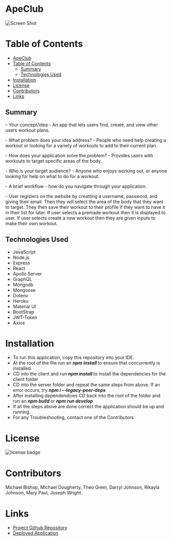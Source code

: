 
# ApeClub


![Screen Shot ](https://i.postimg.cc/pdbPFXhC/apeclub.png)



# Table of Contents 
- [ApeClub](#apeclub)
- [Table of Contents](#table-of-contents)
  - [Summary](#summary)
  - [Technologies Used](#technologies-used)
- [Installation](#installation)
- [License](#license)
- [Contributors](#contributors)
- [Links](#links)



## Summary

   <p> - Your concept/idea - An app that lets users find, create, and view other users workout plans. </p>
    <p> - What problem does your idea address? - People who need help creating a workout or looking for a variety of workouts to add to their current plan.</P>
   <p> - How does your application solve the problem? - Provides users with workouts to target specific areas of the body.</p>
   <p> - Who is your target audience? - Anyone who enjoys working out, or anyone looking for help on what to do for a workout.</p>
   <p> - A brief workflow - how do you navigate through your application. 
   <p> - User registers on the website by creatting a username, password, and giving their email.  Then they will select the area of the body that they want to target. They then save their workout to their profile if they want to have it in their list for later.  If user selects a premade workout then it is displayed to user.  If user selects create a new workout then they are given inputs to make their own workout. </p>

## Technologies Used

* JavaScript
* Node.js
* Express
* React
* Apollo Server
* GraphQL
* Mongodb
* Mongoose
* Dotenv
* Heroku
* Material UI
* BootStrap
* JWT-Token
* Axios


# Installation

- To run this application, copy this repository into your IDE. 
- At the root of the file run an <em><strong> npm install </strong></em> to ensure that concurrently is installed. 
- CD into the client and run <em><strong> npm install </strong></em> to install the dependencies for the client folder
- CD into the server folder and repeat the same steps from above. If an error occurs, try <em><strong> npm i --legacy-peer-deps </strong></em>
- After installing dependendcies CD back into the root of the folder and run an <em><strong> npm build </strong></em> or 
  <em><strong> npm run develop </strong></em>
- If all the steps above are done correct the application should be up and running. 
- For any Troubleshooting, contact one of the Contributors.


# License
![license badge](https://img.shields.io/badge/license-MIT-brightgreen)

# Contributors


Michael Bishop, Michael Dougherty, Theo Greer, Darryl Johnson, Rikayla Johnson, Mary Paul, Joseph Wright.




# Links

- [Project Github Repository](https://github.com/HeadbandDandy/apeClub)
- [Deployed Application](https://mysterious-fjord-50002.herokuapp.com/)
